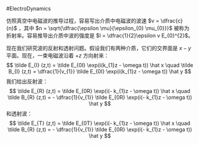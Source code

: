 #ElectroDynamics 

仿照真空中电磁波的推导过程，容易写出介质中电磁波的波速 $v = \dfrac{c}{n}$ ，其中 $n = \sqrt{\dfrac{\epsilon \mu}{\epsilon_{0} \mu_{0}}}$ 被称为折射率。容易推导出介质中波的强度是 $I = \dfrac{1}{2}\epsilon v E_{0}^{2}$。

现在我们研究波的反射和透射问题。假设我们有两种介质，它们的交界面是 $x-y$ 平面。现在，一束电磁波沿着 $+z$ 方向射来：
$$
\tilde E_{I} (z,t) = \tilde E_{0I} \exp(i(k_{1}z - \omega t)) \hat x \quad \tilde B_{I} (z,t) = \dfrac{1}{v_{1}} \tilde E_{0I} \exp(i(k_{1}z - \omega t)) \hat y
$$
我们给出反射波：
$$
\tilde E_{R} (z,t) = \tilde E_{0R} \exp(i(- k_{1}z - \omega t)) \hat x \quad \tilde B_{R} (z,t) = - \dfrac{1}{v_{1}} \tilde E_{0R} \exp(i(- k_{1}z - \omega t)) \hat y
$$
和透射波：
$$
\tilde E_{T} (z,t) = \tilde E_{0T} \exp(i(- k_{1}z - \omega t)) \hat x \quad \tilde B_{R} (z,t) = - \dfrac{1}{v_{1}} \tilde E_{0R} \exp(i(- k_{1}z - \omega t)) \hat y
$$